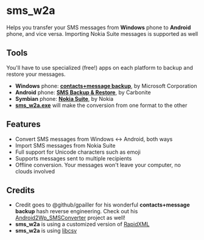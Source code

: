 # sms_w2a
Helps you transfer your SMS messages from **Windows** phone to **Android** phone, and vice versa. Importing Nokia Suite messages is supported as well

## Tools
You'll have to use specialized (free!) apps on each platform to backup and restore your messages.
* **Windows** phone: **[contacts+message backup](https://www.microsoft.com/en-us/store/p/contacts-message-backup/9nblgggz57gm)**, by Microsoft Corporation
* **Android** phone: **[SMS Backup & Restore](https://play.google.com/store/apps/details?id=com.riteshsahu.SMSBackupRestore)**, by Carbonite
* **Symbian** phone: **[Nokia Suite](https://en.wikipedia.org/wiki/Nokia_Suite)**, by Nokia
* **[sms_w2a.exe](../../releases/latest)** will make the conversion from one format to the other

## Features
* Convert SMS messages from Windows <-> Android, both ways
* Import SMS messages from Nokia Suite
* Full support for Unicode characters such as emoji
* Supports messages sent to multiple recipients
* Offline conversion. Your messages won't leave your computer, no clouds involved

## Credits
* Credit goes to @github/gpailler for his wonderful **contacts+message backup** hash reverse engineering. Check out his [Android2Wp_SMSConverter](https://github.com/gpailler/Android2Wp_SMSConverter) project as well!
* **sms_w2a** is using a customized version of [RapidXML](http://rapidxml.sourceforge.net)
* **sms_w2a** is using [libcsv](https://github.com/rgamble/libcsv)
